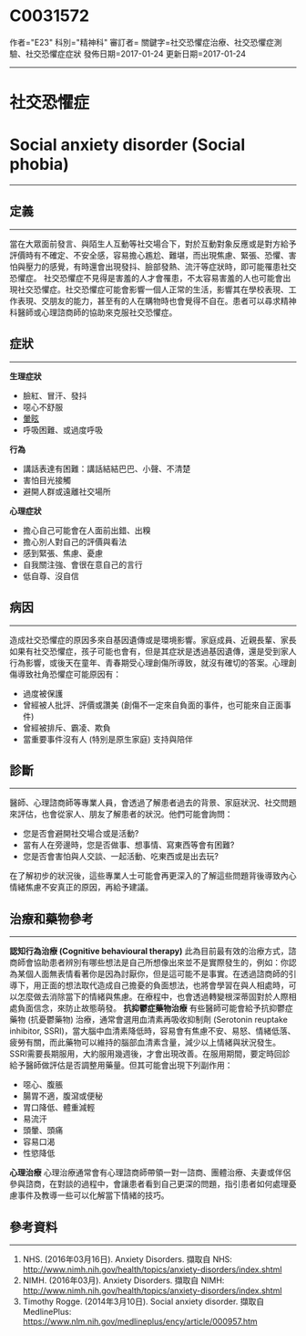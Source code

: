 # C0031572
作者="E23"
科別="精神科"
審訂者=
關鍵字=社交恐懼症治療、社交恐懼症測驗、社交恐懼症症狀
發佈日期=2017-01-24
更新日期=2017-01-24

----------
# 社交恐懼症
# Social anxiety disorder (Social phobia) 
----------
## 定義
----------

當在大眾面前發言、與陌生人互動等社交場合下，對於互動對象反應或是對方給予評價時有不確定、不安全感，容易擔心尷尬、難堪，而出現焦慮、緊張、恐懼、害怕與壓力的感覺，有時還會出現發抖、臉部發熱、流汗等症狀時，即可能罹患社交恐懼症。
社交恐懼症不見得是害羞的人才會罹患，不太容易害羞的人也可能會出現社交恐懼症。社交恐懼症可能會影響一個人正常的生活，影響其在學校表現、工作表現、交朋友的能力，甚至有的人在購物時也會覺得不自在。患者可以尋求精神科醫師或心理諮商師的協助來克服社交恐懼症。

## 症狀
----------

**生理症狀**

- 臉紅、冒汗、發抖
- 噁心不舒服
- [暈眩](C0012833-01)
- 呼吸困難、或過度呼吸

**行為**

- 講話表達有困難：講話結結巴巴、小聲、不清楚
- 害怕目光接觸
- 避開人群或遠離社交場所

**心理症狀**

- 擔心自己可能會在人面前出錯、出糗
- 擔心別人對自己的評價與看法
- 感到緊張、焦慮、憂慮
- 自我關注強、會很在意自己的言行
- 低自尊、沒自信 
## 病因
----------

造成社交恐懼症的原因多來自基因遺傳或是環境影響。家庭成員、近親長輩、家長如果有社交恐懼症，孩子可能也會有，但是其症狀是透過基因遺傳，還是受到家人行為影響，或後天在童年、青春期受心理創傷所導致，就沒有確切的答案。心理創傷導致社角恐懼症可能原因有：

- 過度被保護
- 曾經被人批評、評價或讚美 (創傷不一定來自負面的事件，也可能來自正面事件)
- 曾經被排斥、霸凌、欺負
- 當重要事件沒有人 (特別是原生家庭) 支持與陪伴
## 診斷
----------

醫師、心理諮商師等專業人員，會透過了解患者過去的背景、家庭狀況、社交問題來評估，也會從家人、朋友了解患者的狀況。他們可能會詢問：

- 您是否會避開社交場合或是活動?
- 當有人在旁邊時，您是否做事、想事情、寫東西等會有困難?
- 您是否會害怕與人交談、一起活動、吃東西或是出去玩?

在了解初步的狀況後，這些專業人士可能會再更深入的了解這些問題背後導致內心情緒焦慮不安真正的原因，再給予建議。 

## 治療和藥物參考
----------

**認知行為治療 (Cognitive behavioural therapy)**
此為目前最有效的治療方式，諮商師會協助患者辨別有哪些想法是自己所想像出來並不是實際發生的，例如：你認為某個人面無表情看著你是因為討厭你，但是這可能不是事實。在透過諮商師的引導下，用正面的想法取代造成自己擔憂的負面想法，也將會學習在與人相處時，可以怎麼做去消除當下的情緒與焦慮。在療程中，也會透過轉變根深蒂固對於人際相處負面信念，來防止故態萌發。
**抗抑鬱症藥物治療**
有些醫師可能會給予抗抑鬱症藥物 (抗憂鬱藥物) 治療，通常會選用血清素再吸收抑制劑 (Serotonin reuptake inhibitor, SSRI)，當大腦中血清素降低時，容易會有焦慮不安、易怒、情緒低落、疲勞有關，而此藥物可以維持的腦部血清素含量，減少以上情緒與狀況發生。SSRI需要長期服用，大約服用幾週後，才會出現改善。在服用期間，要定時回診給予醫師做評估是否調整用藥量。但其可能會出現下列副作用：

- 噁心、腹脹
- 腸胃不適，腹瀉或便秘
- 胃口降低、體重減輕
- 易流汗
- 頭暈、頭痛
- 容易口渴
- 性慾降低

**心理治療**
心理治療通常會有心理諮商師帶領一對一諮商、團體治療、夫妻或伴侶參與諮商，在對談的過程中，會讓患者看到自己更深的問題，指引患者如何處理憂慮事件及教導一些可以化解當下情緒的技巧。 

## 參考資料
----------
1. NHS. (2016年03月16日). Anxiety Disorders. 擷取自 NHS: http://www.nimh.nih.gov/health/topics/anxiety-disorders/index.shtml
2. NIMH. (2016年03月). Anxiety Disorders. 擷取自 NIMH: 
  http://www.nimh.nih.gov/health/topics/anxiety-disorders/index.shtml
3. Timothy Rogge. (2014年3月10日). Social anxiety disorder. 擷取自 MedlinePlus: 
  https://www.nlm.nih.gov/medlineplus/ency/article/000957.htm

